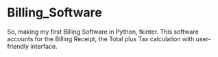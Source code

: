 # Billing_Software
So, making my first Billing Software in Python, tkinter. This software accounts for the Billing Receipt, the Total plus Tax calculation with user-friendly interface.
